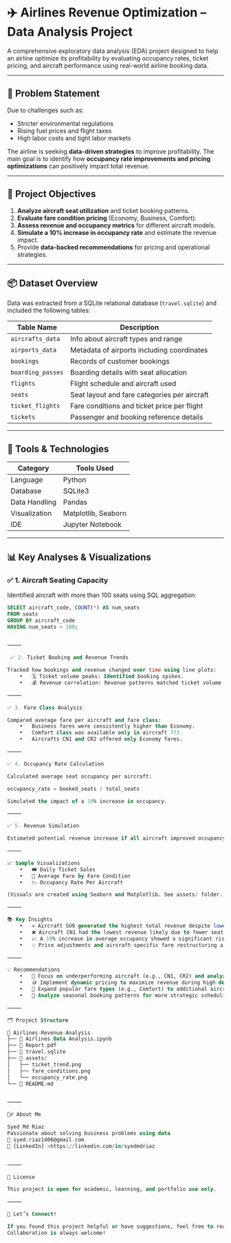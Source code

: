 
# ✈️ Airlines Revenue Optimization – Data Analysis Project

A comprehensive exploratory data analysis (EDA) project designed to help an airline optimize its profitability by evaluating occupancy rates, ticket pricing, and aircraft performance using real-world airline booking data.

---

## 🧠 Problem Statement

Due to challenges such as:
- Stricter environmental regulations
- Rising fuel prices and flight taxes
- High labor costs and tight labor markets

The airline is seeking **data-driven strategies** to improve profitability. The main goal is to identify how **occupancy rate improvements and pricing optimizations** can positively impact total revenue.

---

## 🎯 Project Objectives

1. **Analyze aircraft seat utilization** and ticket booking patterns.  
2. **Evaluate fare condition pricing** (Economy, Business, Comfort).  
3. **Assess revenue and occupancy metrics** for different aircraft models.  
4. **Simulate a 10% increase in occupancy rate** and estimate the revenue impact.  
5. Provide **data-backed recommendations** for pricing and operational strategies.  

---

## 📦 Dataset Overview

Data was extracted from a SQLite relational database (`travel.sqlite`) and included the following tables:

| Table Name         | Description                                  |
|--------------------|----------------------------------------------|
| `aircrafts_data`   | Info about aircraft types and range          |
| `airports_data`    | Metadata of airports including coordinates   |
| `bookings`         | Records of customer bookings                 |
| `boarding_passes`  | Boarding details with seat allocation        |
| `flights`          | Flight schedule and aircraft used            |
| `seats`            | Seat layout and fare categories per aircraft |
| `ticket_flights`   | Fare conditions and ticket price per flight  |
| `tickets`          | Passenger and booking reference details      |

---

## 🧪 Tools & Technologies

| Category        | Tools Used                  |
|----------------|-----------------------------|
| Language        | Python                      |
| Database        | SQLite3                     |
| Data Handling   | Pandas                      |
| Visualization   | Matplotlib, Seaborn         |
| IDE             | Jupyter Notebook            |

---

## 📊 Key Analyses & Visualizations

### ✅ 1. Aircraft Seating Capacity  
Identified aircraft with more than 100 seats using SQL aggregation:

```sql
SELECT aircraft_code, COUNT(*) AS num_seats
FROM seats
GROUP BY aircraft_code
HAVING num_seats > 100;


⸻

 ✅ 2. Ticket Booking and Revenue Trends

Tracked how bookings and revenue changed over time using line plots:
	•	🗓️ Ticket volume peaks: Identified booking spikes.
	•	💰 Revenue correlation: Revenue patterns matched ticket volume trends.

⸻

✅ 3. Fare Class Analysis

Compared average fare per aircraft and fare class:
	•	Business fares were consistently higher than Economy.
	•	Comfort class was available only in aircraft 773.
	•	Aircrafts CN1 and CR2 offered only Economy fares.

⸻

✅ 4. Occupancy Rate Calculation

Calculated average seat occupancy per aircraft:

occupancy_rate = booked_seats / total_seats

Simulated the impact of a 10% increase in occupancy.

⸻

✅ 5. Revenue Simulation

Estimated potential revenue increase if all aircraft improved occupancy by 10%.

⸻

📈 Sample Visualizations
	•	🎟️ Daily Ticket Sales
	•	🛫 Average Fare by Fare Condition
	•	📉 Occupancy Rate Per Aircraft

(Visuals are created using Seaborn and Matplotlib. See assets/ folder.)

⸻

📚 Key Insights
	•	✈️ Aircraft SU9 generated the highest total revenue despite lower ticket prices—thanks to high volume and occupancy.
	•	❌ Aircraft CN1 had the lowest revenue likely due to fewer seats and only offering Economy fare.
	•	📈 A 10% increase in average occupancy showed a significant rise in annual turnover.
	•	💡 Price adjustments and aircraft-specific fare restructuring are needed for profit maximization.

⸻

💡 Recommendations
	•	🎯 Focus on underperforming aircraft (e.g., CN1, CR2) and analyze routes or service quality.
	•	🪙 Implement dynamic pricing to maximize revenue during high-demand periods.
	•	🚀 Expand popular fare types (e.g., Comfort) to additional aircrafts.
	•	📆 Analyze seasonal booking patterns for more strategic scheduling.

⸻

🗂️ Project Structure

📁 Airlines-Revenue-Analysis
├── 📄 Airlines Data Analysis.ipynb
├── 📄 Report.pdf
├── 📄 travel.sqlite
├── 📁 assets/
│   ├── ticket_trend.png
│   ├── fare_conditions.png
│   └── occupancy_rate.png
└── 📄 README.md


⸻

🙋‍♂️ About Me

Syed Md Riaz
Passionate about solving business problems using data
📧 syed.riaz1406@gmail.com
🔗 [LinkedIn]->https://linkedin.com/in/syedmdriaz


⸻

📄 License

This project is open for academic, learning, and portfolio use only.

⸻

🔗 Let’s Connect!

If you found this project helpful or have suggestions, feel free to reach out or fork the repo.
Collaboration is always welcome!

